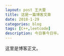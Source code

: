 ```yaml
---
layout: post 王大雷
title: 这是一篇博客文章
date: 2018-1-29
categories: blog
tags: [C++,leetcode]
description: 今日事今日毕。
---
```


这里是博客正文。












